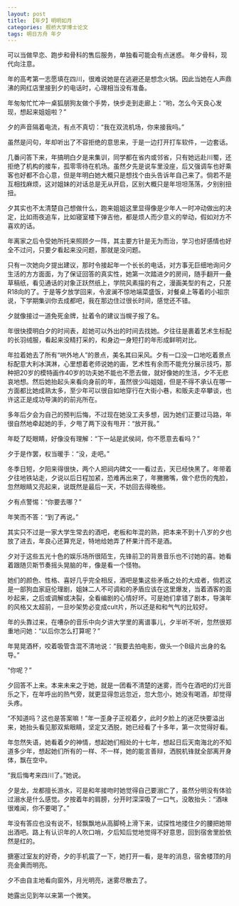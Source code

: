 ```yaml
---
layout: post
title: 【年夕】明明如月
categories: 舰桥大学博士论文
tags: 明日方舟 年夕
---
```

可以当做早恋、跑步和骨科的售后服务，单独看可能会有点迷惑。
年夕骨科，现代向注意。



年的高考第一志愿填在四川，很难说她是在逃避还是想念火锅。因此当她在人声鼎沸的网红店里接到夕的电话时，心理相当没有准备。


年匆匆忙忙冲一桌狐朋狗友做个手势，快步走到走廊上：“哟，怎么今天良心发现，想起来姐姐啦？”


夕的声音隔着电流，有点不真切：“我在双流机场，你来接我吗。”


虽然是问句，年却听出了不容拒绝的意思来，于是一边打开打车软件，一边套话。


几番问答下来，年搞明白夕是来集训，同学都在省内或邻省，只有她远赴川蜀，还拒绝了机构的接车，孤零零待在机场。虽然夕先是说车里没座，后又强调车也好乘客也好都不合心意，但是年明白她大概只是想找个由头告诉年自己来了。倘若不是互相找麻烦，这对姐妹的对话总是无从开启，区别大概只是年坦坦荡荡，夕别别扭扭。


夕其实也不太清楚自己想做什么，跑来姐姐这里显得像是少年人一时冲动做出的决定，比如雨夜追车，比如寝室楼下弹吉他，都是烦人而少意义的举动，假如对方不喜欢的话。


年离家之后令受她所托来照顾夕一阵，其主要方针是无为而治，学习也好感情也好全不过问，只要夕看起来没问题，那就是没问题。


只有一次她向夕提出建议，那时令接起年一个长长的电话，对方事无巨细地询问夕生活的方方面面，为了保证回答的真实性，她第一次踏进夕的房间，随手翻开一叠草稿纸，看见通话的对象正跃然纸上，学院风素描的有之，漫画美型的有之，只差R18向的了。于是等夕放学回来，令波澜不惊地端菜盛饭，对餐桌上等着的小祖宗说，下学期集训你去成都吧，我在那边住过很长时间，感觉还不错。


夕就像接过一道免死金牌，扯着令的建议当幌子报了名。  





年很快摸明白夕的时间表，趁她可以外出的时间去找她。夕往往是裹着艺术生标配的长羽绒服，看起来没精打采的，和身边一身短打的年形成鲜明对比。


年拉着她去了所有“哄外地人”的景点，美名其曰采风。夕有一口没一口地吃着景点标配意大利冰淇淋，心里想着老师说她的画，艺术性有余而不能充分展示技巧，那种把20岁的模特画作40岁的功夫她不能也不愿去做，就好像她的生活，夕不无悲哀地想。然后她抬起头来看向身前的年，虽然很少叫姐姐，但是不得不承认在哪一方面都比她成熟太多，至少年可以很自如地穿行在大街小巷，和贩夫走卒攀谈，也许这正是成功导演的的前兆所在。


多年后夕会为自己的预判后悔，不过现在她没工夫多想，因为她们正要过马路，年很自然地牵起她的手，夕甩了两下没有甩开：“放开我。”


年眨了眨眼睛，好像没有理解：“下一站是武侯祠，你不愿意去看吗？”


夕于是作罢，权当暖手：“没，走吧。”

  
冬季日短，夕阳来得很快，两个人把祠内碑文一一看过去，天已经快黑了。年带着夕往地铁站走，夕说以后日程加紧，恐难再出来了，年撇撇嘴，做个悲伤的鬼脸，忽然眼睛又亮起来，说既然是最后一天，不妨回去得晚些。


夕有点警惕：“你要去哪？”


年笑而不答：“到了再说。”





其实只不过是一家大学生常去的酒吧，老板和年混的熟，把本来不到十八岁的夕也放了进去，年良心还算充足，特地给她弄了杯果汁而不是酒。

夕对于这些五光十色的娱乐场所很陌生，先锋前卫的背景音乐也不讨她的喜。她看着跟随贝斯节奏摇头晃脑的年，像是看一个怪物。


她们的颜色、性格、喜好几乎完全相反，酒吧是集这些矛盾之处的大成者，倘若这是一部狗血家庭伦理剧，姐妹二人不可调和的矛盾应该在这里爆发，当着酒客的面吵起来，之后或调解或决裂，全看编剧的心情好坏。可是她们拿错了剧本，导演年的风格又太超前，一旦吵架势必变成cult片，所以还是和和气气的比较好。


年的头靠过来，在嘈杂的音乐中向夕讲大学里的离谱事儿，夕半听不听，忽然很郑重地问她：“以后你怎么打算呢？”


年晃晃酒杯，咬着吸管含混不清地说：“我要去拍电影，做头一个B级片出身的名导。”


“你呢？”


夕回答不上来。本来未来之于她，就是一团看不清楚的迷雾，而今在酒吧的灯光音乐之下，在年呼出的热气旁，就更显得忽远忽近，忽大忽小，她没有喝酒，却觉得头疼。


“不知道吗？这也是答案嘛！”年一歪身子正视着夕，此时夕脸上的迷茫快要溢出来，她抬头看见那双紫眼睛，坚定又洒脱，她已经看了十多年，第一次觉得好看。


年忽然失语，她看着夕的神情，想起她们相处的十七年，想起日后天南海北的不知道多少年，想起她们所有的一样、不一样，她的能言善辩，洒脱机锋就全部离开身体，飘在空中。


“我后悔考来四川了。”她说。


夕是龙，龙都擅长游水，可是和年接吻时她觉得自己要溺亡了，虽然分明没有体验过溺水是什么感觉。夕按着年的肩膀，分开时深深吸了一口气，没敢抬头：“酒味很难闻，你不要喝了。”


年没有答应也没有说不，轻飘飘地从高脚椅上滑下来，试探性地搂住夕的腰把她带出酒吧。路上有认识年的人吹口哨，夕后知后觉地觉得不好意思，回到宿舍里脸依然是红的。


搪塞过室友的好奇，夕的手机震了一下，她打开一看，是年的消息，宿舍楼顶的月亮金黄而明亮。


夕不由自主地看向窗外，月光明亮，迷雾尽散去了。


她露出见到年以来第一个微笑。
